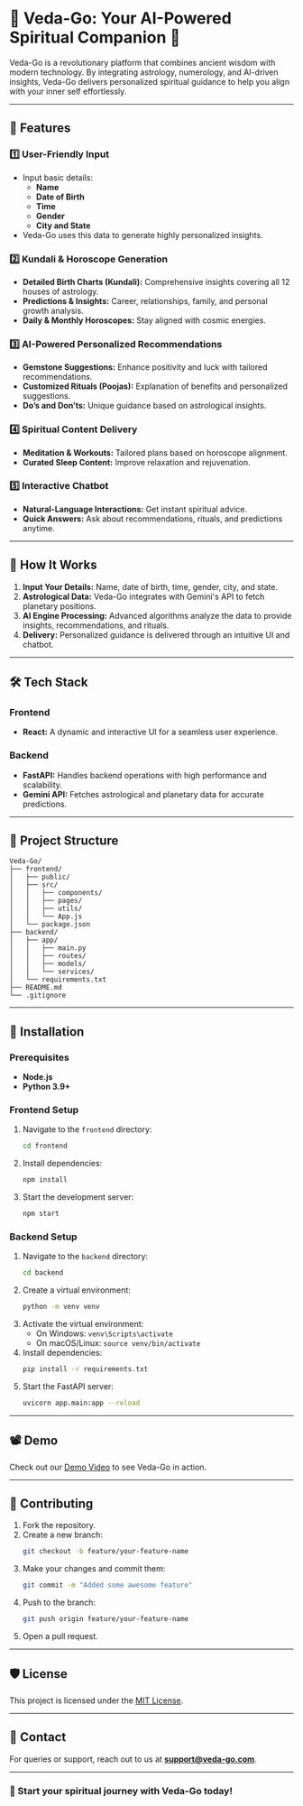 # 🌟 Veda-Go: Your AI-Powered Spiritual Companion 🌟  

Veda-Go is a revolutionary platform that combines ancient wisdom with modern technology. By integrating astrology, numerology, and AI-driven insights, Veda-Go delivers personalized spiritual guidance to help you align with your inner self effortlessly.  

---

## 🚀 Features  

### 1️⃣ User-Friendly Input  
- Input basic details:  
  - **Name**  
  - **Date of Birth**  
  - **Time**  
  - **Gender**  
  - **City and State**  
- Veda-Go uses this data to generate highly personalized insights.  

### 2️⃣ Kundali & Horoscope Generation  
- **Detailed Birth Charts (Kundali):** Comprehensive insights covering all 12 houses of astrology.  
- **Predictions & Insights:** Career, relationships, family, and personal growth analysis.  
- **Daily & Monthly Horoscopes:** Stay aligned with cosmic energies.  

### 3️⃣ AI-Powered Personalized Recommendations  
- **Gemstone Suggestions:** Enhance positivity and luck with tailored recommendations.  
- **Customized Rituals (Poojas):** Explanation of benefits and personalized suggestions.  
- **Do’s and Don’ts:** Unique guidance based on astrological insights.  

### 4️⃣ Spiritual Content Delivery  
- **Meditation & Workouts:** Tailored plans based on horoscope alignment.  
- **Curated Sleep Content:** Improve relaxation and rejuvenation.  

### 5️⃣ Interactive Chatbot  
- **Natural-Language Interactions:** Get instant spiritual advice.  
- **Quick Answers:** Ask about recommendations, rituals, and predictions anytime.  

---

## 🌌 How It Works  

1. **Input Your Details:** Name, date of birth, time, gender, city, and state.  
2. **Astrological Data:** Veda-Go integrates with Gemini's API to fetch planetary positions.  
3. **AI Engine Processing:** Advanced algorithms analyze the data to provide insights, recommendations, and rituals.  
4. **Delivery:** Personalized guidance is delivered through an intuitive UI and chatbot.  

---

## 🛠️ Tech Stack  

### Frontend  
- **React:** A dynamic and interactive UI for a seamless user experience.  

### Backend  
- **FastAPI:** Handles backend operations with high performance and scalability.  
- **Gemini API:** Fetches astrological and planetary data for accurate predictions.  

---

## 📂 Project Structure  

```
Veda-Go/  
├── frontend/  
│   ├── public/  
│   ├── src/  
│   │   ├── components/  
│   │   ├── pages/  
│   │   ├── utils/  
│   │   └── App.js  
│   └── package.json  
├── backend/  
│   ├── app/  
│   │   ├── main.py  
│   │   ├── routes/  
│   │   ├── models/  
│   │   └── services/  
│   └── requirements.txt  
├── README.md  
└── .gitignore  
```  

---

## 📝 Installation  

### Prerequisites  
- **Node.js**  
- **Python 3.9+**  

### Frontend Setup  
1. Navigate to the `frontend` directory:  
   ```bash  
   cd frontend  
   ```  
2. Install dependencies:  
   ```bash  
   npm install  
   ```  
3. Start the development server:  
   ```bash  
   npm start  
   ```  

### Backend Setup  
1. Navigate to the `backend` directory:  
   ```bash  
   cd backend  
   ```  
2. Create a virtual environment:  
   ```bash  
   python -m venv venv  
   ```  
3. Activate the virtual environment:  
   - On Windows: `venv\Scripts\activate`  
   - On macOS/Linux: `source venv/bin/activate`  
4. Install dependencies:  
   ```bash  
   pip install -r requirements.txt  
   ```  
5. Start the FastAPI server:  
   ```bash  
   uvicorn app.main:app --reload  
   ```  

---

## 📽️ Demo  

Check out our [Demo Video](https://www.youtube.com/watch?v=CiRV85qDy7Y) to see Veda-Go in action.  

---

## 🤝 Contributing  

1. Fork the repository.  
2. Create a new branch:  
   ```bash  
   git checkout -b feature/your-feature-name  
   ```  
3. Make your changes and commit them:  
   ```bash  
   git commit -m "Added some awesome feature"  
   ```  
4. Push to the branch:  
   ```bash  
   git push origin feature/your-feature-name  
   ```  
5. Open a pull request.  

---

## 🛡️ License  

This project is licensed under the [MIT License](LICENSE).  

---

## 💌 Contact  

For queries or support, reach out to us at **support@veda-go.com**.  

---  

### 🌟 Start your spiritual journey with Veda-Go today!  
